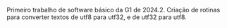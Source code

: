 Primeiro trabalho de software básico da G1 de 2024.2.
Criação de rotinas para converter textos de utf8 para utf32, e de utf32 para utf8.

